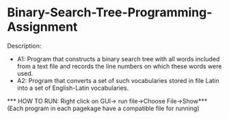 # Binary-Search-Tree-Programming-Assignment
Description:
- A1: Program that constructs a binary search tree with all words included from a text file and records the line numbers on which these words were used.
- A2: Program that converts a set of such vocabularies stored in file Latin into a set of English-Latin vocabularies.

*** HOW TO RUN: Right click on GUI-> run file->Choose File->Show***
(Each program in each pagekage have a compatible file for running)
